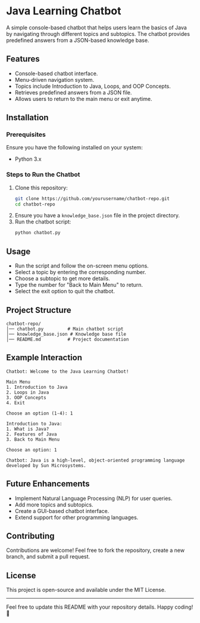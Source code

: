 # Java Learning Chatbot

A simple console-based chatbot that helps users learn the basics of Java by navigating through different topics and subtopics. The chatbot provides predefined answers from a JSON-based knowledge base.

## Features
- Console-based chatbot interface.
- Menu-driven navigation system.
- Topics include Introduction to Java, Loops, and OOP Concepts.
- Retrieves predefined answers from a JSON file.
- Allows users to return to the main menu or exit anytime.

## Installation
### Prerequisites
Ensure you have the following installed on your system:
- Python 3.x

### Steps to Run the Chatbot
1. Clone this repository:
   ```sh
   git clone https://github.com/yourusername/chatbot-repo.git
   cd chatbot-repo
   ```
2. Ensure you have a `knowledge_base.json` file in the project directory.
3. Run the chatbot script:
   ```sh
   python chatbot.py
   ```

## Usage
- Run the script and follow the on-screen menu options.
- Select a topic by entering the corresponding number.
- Choose a subtopic to get more details.
- Type the number for "Back to Main Menu" to return.
- Select the exit option to quit the chatbot.

## Project Structure
```
chatbot-repo/
│── chatbot.py         # Main chatbot script
│── knowledge_base.json # Knowledge base file
│── README.md          # Project documentation
```

## Example Interaction
```
Chatbot: Welcome to the Java Learning Chatbot!

Main Menu
1. Introduction to Java
2. Loops in Java
3. OOP Concepts
4. Exit

Choose an option (1-4): 1

Introduction to Java:
1. What is Java?
2. Features of Java
3. Back to Main Menu

Choose an option: 1

Chatbot: Java is a high-level, object-oriented programming language developed by Sun Microsystems.
```

## Future Enhancements
- Implement Natural Language Processing (NLP) for user queries.
- Add more topics and subtopics.
- Create a GUI-based chatbot interface.
- Extend support for other programming languages.

## Contributing
Contributions are welcome! Feel free to fork the repository, create a new branch, and submit a pull request.

## License
This project is open-source and available under the MIT License.

---
Feel free to update this README with your repository details. Happy coding! 🚀

